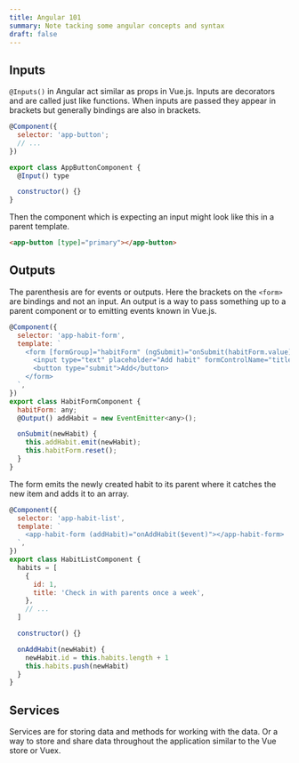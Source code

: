 ```yaml
---
title: Angular 101
summary: Note tacking some angular concepts and syntax
draft: false
---
```


## Inputs

`@Inputs()` in Angular act similar as props in Vue.js. Inputs are decorators and are called just like functions. When inputs are passed they appear in brackets but generally bindings are also in brackets.

```js
@Component({
  selector: 'app-button';
  // ...
})

export class AppButtonComponent {
  @Input() type

  constructor() {}
}
```

Then the component which is expecting an input might look like this in a parent template.

```html
<app-button [type]="primary"></app-button>
```

## Outputs

The parenthesis are for events or outputs. Here the brackets on the `<form>` are bindings and not an input. An output is a way to pass something up to a parent component or to emitting events known in Vue.js.

```js
@Component({
  selector: 'app-habit-form',
  template: `
    <form [formGroup]="habitForm" (ngSubmit)="onSubmit(habitForm.value)">
      <input type="text" placeholder="Add habit" formControlName="title" />
      <button type="submit">Add</button>
    </form>
  `,
})
export class HabitFormComponent {
  habitForm: any;
  @Output() addHabit = new EventEmitter<any>();

  onSubmit(newHabit) {
    this.addHabit.emit(newHabit);
    this.habitForm.reset();
  }
}
```

The form emits the newly created habit to its parent where it catches the new item and adds it to an array.

```js
@Component({
  selector: 'app-habit-list',
  template: `
    <app-habit-form (addHabit)="onAddHabit($event)"></app-habit-form>
  `,
})
export class HabitListComponent {
  habits = [
    {
      id: 1,
      title: 'Check in with parents once a week',
    },
    // ...
  ]

  constructor() {}

  onAddHabit(newHabit) {
    newHabit.id = this.habits.length + 1
    this.habits.push(newHabit)
  }
}
```

## Services

Services are for storing data and methods for working with the data. Or a way to store and share data throughout the application similar to the Vue store or Vuex.
